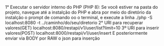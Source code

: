 1° Executar o servidor interno do PHP (PHP 8):
Se você estiver na pasta do projeto, navegue até a instalção do PHP e abra por meio do diretório da instalção o prompt de comando oo o terminal,
e execute a linha ./php -S localhost:8080 -t ../caminho/do/seu/diretorio
2° URI para recuperar valores(GET)
localhost:8080/restapi/v1/user/list?limit=10
3º URI para inserir valores(POST)
localhost:8000/restapi/v1/user/insert
E posteriormente enviar via BODY por RAW o json para inserção
